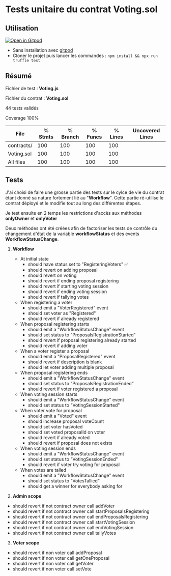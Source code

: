 # Tests unitaire du contrat Voting.sol


## Utilisation
[![Open in Gitpod](https://gitpod.io/button/open-in-gitpod.svg)](https://gitpod.io/#https://github.com/mbigant/Formation-projet2)

 - Sans installation avec [gitpod](https://gitpod.io/#https://github.com/mbigant/Formation-projet2 "titre de lien optionnel")
 - Cloner le projet puis lancer les commandes : 
    `npm install && npx run truffle test`



## Résumé

Fichier de test : **Voting.js**

Fichier du contrat : **Voting.sol**

44 tests validés

Coverage 100%

| File       |  % Stmts | % Branch |  % Funcs |  % Lines |Uncovered Lines |
|------------|----------|----------|----------|----------|----------------|
| contracts/ |      100 | 100      |      100 |      100 |                |
| Voting.sol |      100 | 100      |      100 |      100 |                |
|  All files |      100 | 100      |      100 |      100 |                |


## Tests
J'ai choisi de faire une grosse partie des tests sur le cylce de vie du contrat étant donné sa nature fortement lié au "**Workflow**". Cette partie ré-utilise le contrat déployé et le modifie tout au long des différentes étapes.

Je test ensuite en 2 temps les restrictions d'accès aux méthodes **onlyOwner** et **onlyVoter** 

Deux méthodes ont été créées afin de factoriser les tests de contrôle du changement d'état de la variable **workflowStatus** et des events **WorkflowStatusChange**.

1) **Workflow**
    - At initial state
      - should have status set to "RegisteringVoters" :white_check_mark:
      - should revert on adding proposal
      - should revert on voting
      - should revert if ending proposal registering
      - should revert if starting voting session
      - should revert if ending voting session
      - should revert if tallying votes
    - When registering a voter
      - should emit a "VoterRegistered" event
      - should set voter as "Registered"
      - should revert if already registered
    - When proposal registering starts
      - should emit a "WorkflowStatusChange" event
      - should set status to "ProposalsRegistrationStarted"
      - should revert if proposal registering already started
      - should revert if adding voter
    - When a voter register a proposal
      - should emit a "ProposalRegistered" event
      - should revert if description is blank
      - should let voter adding multiple proposal
    - When proposal registering ends
      - should emit a "WorkflowStatusChange" event
      - should set status to "ProposalsRegistrationEnded"
      - should revert if voter registered a proposal
    - When voting session starts
      - should emit a "WorkflowStatusChange" event
      - should set status to "VotingSessionStarted"
    - When voter vote for proposal
      - should emit a "Voted" event
      - should increase proposal voteCount
      - should set voter hasVoted
      - should set voted proposalId on voter
      - should revert if already voted
      - should revert if proposal does not exists
    - When voting session ends
      - should emit a "WorkflowStatusChange" event
      - should set status to "VotingSessionEnded"
      - should revert if voter try voting for proposal
    - When votes are talled
      - should emit a "WorkflowStatusChange" event
      - should set status to "VotesTallied"
      - should get a winner for everybody asking for


2) **Admin scope**
  - should revert if not contract owner call addVoter
  - should revert if not contract owner call startProposalsRegistering
  - should revert if not contract owner call endProposalsRegistering
  - should revert if not contract owner call startVotingSession
  - should revert if not contract owner call endVotingSession
  - should revert if not contract owner call tallyVotes
3) **Voter scope**
  - should revert if non voter call addProposal
  - should revert if non voter call getOneProposal
  - should revert if non voter call getVoter
  - should revert if non voter call setVote